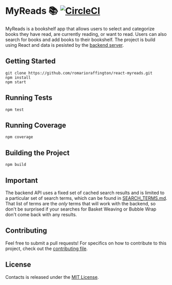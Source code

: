 # MyReads :books:  [![CircleCI](https://circleci.com/gh/romarioraffington/react-mybooks.svg?style=svg)](https://circleci.com/gh/romarioraffington/react-mybooks)


 MyReads is a bookshelf app that allows users to select and categorize books they have read, are currently reading, or want to read. Users can also search for books and add books to their bookshelf. The project is build using React and data is pesisted by the [backend server](https://reactnd-books-api.udacity.com).


## Getting Started

```shell
git clone https://github.com/romarioraffington/react-myreads.git
npm install
npm start
```

## Running Tests

```shell
npm test
```

## Running Coverage

```shell
npm coverage
```

## Building the Project

```shell
npm build
```

## Important
The backend API uses a fixed set of cached search results and is limited to a particular set of search terms, which can be found in [SEARCH_TERMS.md](SEARCH_TERMS.md). That list of terms are the _only_ terms that will work with the backend, so don't be surprised if your searches for Basket Weaving or Bubble Wrap don't come back with any results. 


## Contributing
Feel free to submit a pull requests! For specifics on how to contribute to this project, check out the  [contributing file](CONTRIBUTING.md).

## License
Contacts is released under the [MIT License](LICENSE).